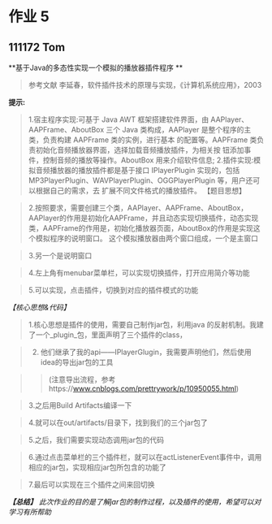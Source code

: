 # 作业 5  

## 111172   Tom 

**基于Java的多态性实现一个模拟的播放器插件程序 **

> 参考文献 李延春，软件插件技术的原理与实现，《计算机系统应用》，2003

**提示:**
   > 1.宿主程序实现:可基于 Java AWT 框架搭建软件界面，由 AAPlayer、AAPFrame、AboutBox 三个 Java 类构成，AAPlayer 是整个程序的主类，负责构建 AAPFrame 类的实例，进行基本 的配置等。AAPFrame 类负责初始化音频播放器界面，选择加载音频播放插件，为相关按 钮添加事件，控制音频的播放等操作。AboutBox 用来介绍软件信息; 
2.插件实现:模拟音频播放器的播放插件都是基于接口 IPlayerPlugin 实现的，包括 MP3PlayerPlugin、WAVPlayerPlugin、OGGPlayerPlugin 等，用户还可以根据自己的需求，去 扩展不同文件格式的播放插件。 
【题目思想】

>2.按照要求，需要创建三个类，AAPlayer、AAPFrame、AboutBox，AAPlayer的作用是初始化AAPFrame，并且动态实现切换插件，动态实现类，AAPFrame的作用是，初始化播放器页面，AboutBox的作用是实现这个模拟程序的说明窗口。
这个模拟播放器由两个窗口组成，一个是主窗口
                    
>3.另一个是说明窗口
            
>4.左上角有menubar菜单栏，可以实现切换插件，打开应用简介等功能

>5.可以实现，点击插件，切换到对应的插件模式的功能

*【核心思想&代码】*

>1.核心思想是插件的使用，需要自己制作jar包，利用java 的反射机制。我建了一个_plugin_包，里面声明了三个插件的class，


>2. 他们继承了我的api——IPlayerGlugin，我需要声明他们，然后使用idea的导出jar包的工具 

>> (注意导出流程，参考https://www.cnblogs.com/prettrywork/p/10950055.html)

>3.之后用Build Artifacts编译一下
   
>4.就可以在out/artifacts/目录下，找到我们的三个jar包了

>5.之后，我们需要实现动态调用jar包的代码

>6.通过点击菜单栏的三个插件栏，就可以在actListenerEvent事件中，调用相应的jar包，实现相应jar包所包含的功能了

>7.最后可以实现在三个插件之间来回切换

***【总结】***
*此次作业的目的是了解jar包的制作过程，以及插件的使用，希望可以对学习有所帮助*
